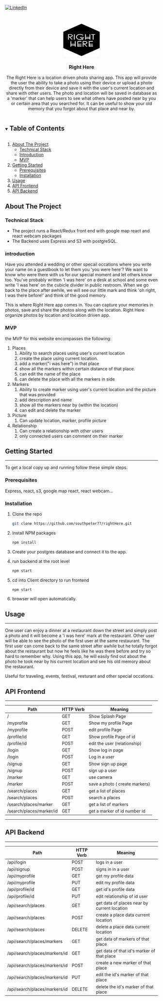 [![LinkedIn][linkedin-shield]][linkedin-url]



<!-- PROJECT LOGO -->
<br />
<p align="center">
    <img src="client/public/rightHereLogo.png" alt="Logo" width="120" height="auto">
  </a>

  <h3 align="center">Right Here</h3>

  <p align="center">
    The Right Here is a location driven photo sharing app. This app will provide the user the ability to take a photo using their device or upload a photo directly from their device and save it with the user's current location and share with other users. The photo and location will be saved in database as a 'marker' that can help users to see what others have posted near by you or certain area that you searched for. It can be useful to show your old memory that you forgot about that place and near by.
    <br />
  </p>
</p>



<!-- TABLE OF CONTENTS -->
<details open="open">
  <summary><h2 style="display: inline-block">Table of Contents</h2></summary>
  <ol>
    <li>
      <a href="#about-the-project">About The Project</a>
      <ul>
        <li><a href="#technical-stack">Technical Stack</a></li>
        <li><a href="#introduction">Introduction</a></li>
        <li><a href="#mvp">MVP</a></li>
      </ul>
    </li>
    <li>
      <a href="#getting-started">Getting Started</a>
      <ul>
        <li><a href="#prerequisites">Prerequisites</a></li>
        <li><a href="#installation">Installation</a></li>
      </ul>
    </li>
    <li><a href="#usage">Usage</a></li>
    <li><a href="#api-frontend">API Frontend</a></li>
    <li><a href="#api-backend">API Backend</a></li>

  </ol>
</details>



<!-- ABOUT THE PROJECT -->
## About The Project

### Technical Stack

* The project runs a React/Redux front end with google map react and react webcam packages
* The Backend uses Express and S3 with postgreSQL.


### introduction

Have you attended a wedding or other specail occations where you write your name on a guestbook to let them you 'you were here'? We want to know who were there with us for our special moment and let others know too. You've probably written 'I was here' on a desk at school and some even write 'I was here' on the cubicle divider in public restroom. When we go back to the place after awhile, we will see our little mark and think 'oh right, I was there before!' and think of the good memory. 

This is where Right Here app comes in. You can capture your memories in photos, save and share the photos along with the location. Right Here organize photos by location and location driven app. 

### MVP
the MVP for this website encompasses the following:

1.  Places
    1. Ability to search places using user's current location
    2. create the place using current location.
    3. add a marker("i was here") in that place
    4. show all the markers within certain distance of that place.
    5. can edit the name of the place
    5. can delete the place with all the markers in side
2.  Markers
    1. Ability to create marker using user's current location and the picture that was provided
    2. add description and name
    3. show all the markers near by (within the location)
    4. can edit and delete the marker
3. Picture
    1. Can update location, marker, profile picture
4. Relationship
    1. Can create a relationship with other users
    2. only connected users can comment on their marker



<!-- GETTING STARTED -->
## Getting Started
-----------

To get a local copy up and running follow these simple steps.

### Prerequisites

Express, react, s3, google map react, react webcam...

### Installation


1. Clone the repo
   ```sh
   git clone https://github.com/southpeter77/rightHere.git
   ```
2. Install NPM packages
   ```sh
   npm install
   ```
3. Create your postgres database and connect it to the app.

4. run backend at the root level
   ```sh
   npm start
   ```
5. cd into Client directory to run frontend
   ```sh
   npm start
   ```
6. browser will open automatically.


<!-- USAGE EXAMPLES -->
## Usage
-----------

One user can enjoy a dinner at a restaurant down the street and simply post a photo and it will become a 'i was here' mark at the restaurant. Other user will be able to see the photo of the first user at the same restaurant. The first user can come back to the same street after awhile but he totally forgot about the restaurant but now he feels like he was there before and try so hard to remember why. Using this app, he will easily find out about the photo he took near by his current location and see his old memory about the restaurant. 

Useful for traveling, events, festival, resturant and other special occations.

## API Frontend
--------------------------
|Path|HTTP Verb|Meaning|
|-|-|-|
|/|GET|Show Splash Page|
|/myprofile|GET|Show my profile Page|
|/myprofile|POST|edit profile Page|
|/profile/id|GET|Show profile Page of id|
|/profile/id|POST|edit the user (relationship)|
|/login|GET|Show log in page|
|/login|POST|Log in a user|
|/signup|GET|Show sign up page|
|/signup|POST|sign up a user|
|/marker|GET|use camera|
|/marker|POST|save a photo ( create markers)|
|/search/places|GET|get a list of places|
|/search/places|POST|search a places|
|/search/places/marker|GET|get a list of markers|
|/search/places/marker/id|GET|get a marker of id number id|
--------------------------

## API Backend
-----------
|Path|HTTP Verb|Meaning|
|-|-|-|
|/api/login|POST|logs in a user|
|/api/signup|POST|signs in in a user|
|/api/myprofile|GET|get my profile data|
|/api/myprofile|PUT|edit my profile data|
|/api/profile/id|GET|get id's profile data|
|/api/profile/id|PUT|edit relationship of id user|
|/api/search/places|GET|get data of places near by current location|
|/api/search/places|POST|create a place data current location|
|/api/search/places|DELETE|delete a place data current location|
|/api/search/places/markers|GET|get data of markers of that place|
|/api/search/places/markers/id|GET|get data of that id's marker of that place|
|/api/search/places/markers/id|POST|create a new marker of that place|
|/api/search/places/markers/id|PUT|edit the id's marker of that place|
|/api/search/places/markers/id|DELETE|delete the id's marker of that place|








[linkedin-shield]: https://img.shields.io/badge/-LinkedIn-black.svg?style=for-the-badge&logo=linkedin&colorB=555
[linkedin-url]: https://www.linkedin.com/in/peter-kang-129184166/
